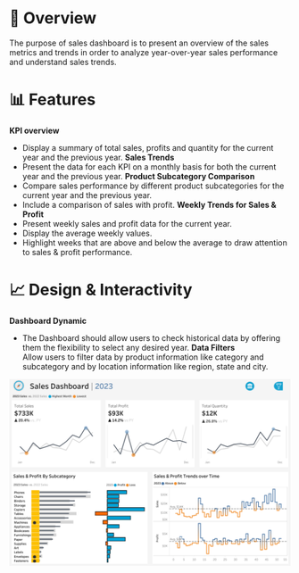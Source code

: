 # 📌 Overview 
The purpose of sales dashboard is to present an overview of the sales metrics and trends in order to analyze year-over-year sales performance and understand sales trends.
# 📊 Features
**KPI overview**  
 - Display a summary of total sales, profits and quantity for the current year and the previous year.
**Sales Trends**  
 - Present the data for each KPI on a monthly basis for both the current year and the previous year.
**Product Subcategory Comparison**  
 - Compare sales performance by different product subcategories for the current year and the previous year.
 - Include a comparison of sales with profit.
**Weekly Trends for Sales & Profit**  
 - Present weekly sales and profit data for the current year.
 - Display the average weekly values.
 - Highlight weeks that are above and below the average to draw attention to sales & profit performance.
# 📈  Design & Interactivity 
**Dashboard Dynamic**  
 - The Dashboard should allow users to check historical data by offering them the flexibility to select any desired year.
**Data Filters**  
Allow users to filter data by product information like category and subcategory and by location information like region, state and city.

![Sales Dashboard Preview](preview/Sales%20Dashboard.png)

